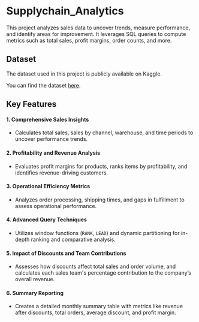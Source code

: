 # Supplychain_Analytics
This project analyzes sales data to uncover trends, measure performance, and identify areas for improvement. It leverages SQL queries to compute metrics such as total sales, profit margins, order counts, and more.


## Dataset

The dataset used in this project is publicly available on Kaggle.

You can find the dataset [here](https://www.kaggle.com/datasets/dorothyjoel/us-regional-sales).


## Key Features
#### 1. Comprehensive Sales Insights 
- Calculates total sales, sales by channel, warehouse, and time periods to uncover performance trends.  

#### 2. Profitability and Revenue Analysis
- Evaluates profit margins for products, ranks items by profitability, and identifies revenue-driving customers.  

#### 3. Operational Efficiency Metrics  
- Analyzes order processing, shipping times, and gaps in fulfillment to assess operational performance.

#### 4. Advanced Query Techniques
- Utilizes window functions (`RANK`, `LEAD`) and dynamic partitioning for in-depth ranking and comparative analysis.

#### 5. Impact of Discounts and Team Contributions
- Assesses how discounts affect total sales and order volume, and calculates each sales team's percentage contribution to the company’s overall revenue.

#### 6. Summary Reporting
- Creates a detailed monthly summary table with metrics like revenue after discounts, total orders, average discount, and profit margin.
